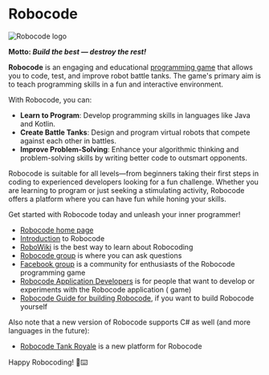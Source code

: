 # Robocode

![Robocode logo](https://robocode.sourceforge.io/gfx/robocode_logo_tanks.png)

**Motto: _Build the best — destroy the rest!_**

**Robocode** is an engaging and educational [programming game] that allows you to code, test, and improve robot battle
tanks. The game's primary aim is to teach programming skills in a fun and interactive environment.

With Robocode, you can:

- **Learn to Program**: Develop programming skills in languages like Java and Kotlin.
- **Create Battle Tanks**: Design and program virtual robots that compete against each other in battles.
- **Improve Problem-Solving**: Enhance your algorithmic thinking and problem-solving skills by writing better code to
  outsmart opponents.

Robocode is suitable for all levels—from beginners taking their first steps in coding to experienced developers looking
for a fun challenge. Whether you are learning to program or just seeking a stimulating activity, Robocode offers a
platform where you can have fun while honing your skills.

Get started with Robocode today and unleash your inner programmer!

- [Robocode home page]
- [Introduction] to Robocode
- [RoboWiki] is the best way to learn about Robocoding
- [Robocode group] is where you can ask questions
- [Facebook group] is a community for enthusiasts of the Robocode programming game
- [Robocode Application Developers] is for people that want to develop or experiments with the Robocode application (
  game)
- [Robocode Guide for building Robocode], if you want to build Robocode yourself

Also note that a new version of Robocode supports C# as well (and more languages in the future):

- [Robocode Tank Royale] is a new platform for Robocode

Happy Robocoding! 🤖⌨️

[programming game]: https://x-team.com/magazine/coding-games "23 Programming Games to Level Up Your Programming Skills"

[Robocode home page]: https://robocode.sourceforge.io/ "Home page for Robocode"

[Introduction]: https://robocode.sourceforge.io/docs/ReadMe.html "Introduction into Robocode"

[RoboWiki]: https://robowiki.net/ "RoboWiki - Collecting Robocode knowledge since 2003"

[Robocode group]: https://groups.google.com/g/robocode "The Robocode Group"

[Facebook group]: https://www.facebook.com/groups/129627130234/ "The Facebook group for Robocode"

[Robocode Guide for building Robocode]: https://robowiki.net/wiki/Robocode/Developers_Guide_for_building_Robocode "The guide for how to how to build Robocode (the game)"

[Robocode Application Developers]: https://groups.google.com/g/robocode-developers "Group for developers of the Robocode application"

[Robocode Tank Royale]: https://github.com/robocode-dev/tank-royale/blob/main/README.md "Robocode Tank Royale"